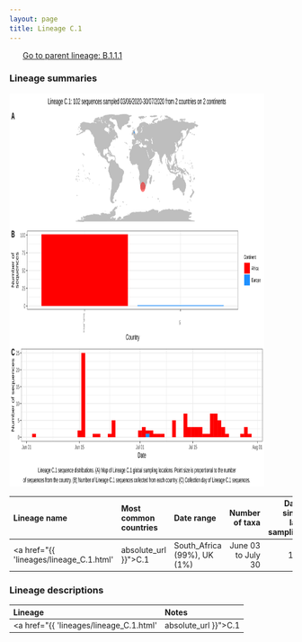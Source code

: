 ```yaml
---
layout: page
title: Lineage C.1
---
```




<p>
<ul class="actions small">
	 <a href="{{ 'lineages/lineage_B.1.1.1.html' | absolute_url }}" class="button special fit">Go to parent lineage: B.1.1.1</a>
</ul>
</p>
<h3> Lineage summaries</h3>

<img src="../assets/images/C.1.svg" alt="C.1 lineage summary figure" width="90%" height="700px" />


| Lineage name | Most common countries | Date range | Number of taxa |  Days since last sampling | Known Travel | Recall value |
|:-----|:-----|:-------|-------:|-------:|:---------|--------:|
| <a href="{{ 'lineages/lineage_C.1.html' | absolute_url }}">C.1</a> | South_Africa (99%), UK (1%) | June 03 to July 30 | 102 |  | 0.99 |

<h3>Lineage descriptions</h3>

| Lineage | Notes |
|:-----|:-----|
| <a href="{{ 'lineages/lineage_C.1.html' | absolute_url }}">C.1</a> | South African lineage (Alias of B.1.1.1.1) |

